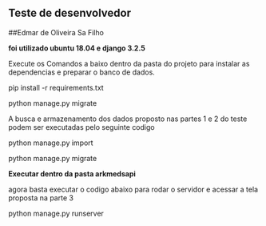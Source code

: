## Teste de desenvolvedor
##Edmar de Oliveira Sa Filho

**foi utilizado ubuntu 18.04 e django 3.2.5**


Execute os Comandos a baixo dentro da pasta do projeto para instalar as dependencias e preparar o banco de dados.

pip install -r requirements.txt

python manage.py migrate

A busca e armazenamento dos dados proposto nas partes 1 e 2 do teste podem ser executadas pelo seguinte codigo


python manage.py import

python manage.py migrate

**Executar dentro da pasta arkmedsapi**

 agora basta executar o codigo abaixo para rodar o servidor e acessar a tela proposta na parte 3

python manage.py runserver

